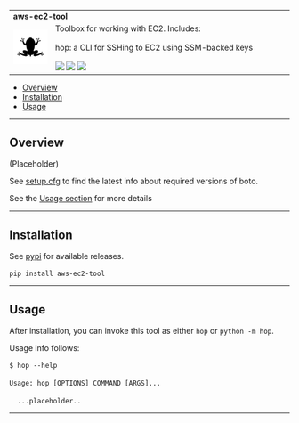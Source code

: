 <!--- This is a markdown file.  Comments look like this --->

<table width=100%>
  <tr>
    <td colspan=2><strong>
    aws-ec2-tool
      </strong>&nbsp;&nbsp;&nbsp;&nbsp;
      <small><small>
      </small></small>
    </td>
  </tr>
  <tr>
    <td width=15%><img src=img/icon.png style="width:150px"></td>
    <td>
    Toolbox for working with EC2.  Includes:<br/><br/>
      hop: a CLI for SSHing to EC2 using SSM-backed keys
    <br/><br/>
    <a href=https://pypi.python.org/pypi/aws-ec2-tool/><img src="https://img.shields.io/pypi/l/aws-ec2-tool.svg"></a>
    <a href=https://pypi.python.org/pypi/aws-ec2-tool/><img src="https://badge.fury.io/py/aws-ec2-tool.svg"></a>
    <a href="https://github.com/elo-enterprises/aws-ec2-tool/actions/workflows/python-test.yml"><img src="https://github.com/elo-enterprises/aws-ec2-tool/actions/workflows/python-test.yml/badge.svg"></a>
    </td>
  </tr>
</table>

  * [Overview](#overview)
  * [Installation](#installation)
  * [Usage](#usage)


---------------------------------------------------------------------------------

## Overview

(Placeholder)

See [setup.cfg](setup.cfg) to find the latest info about required versions of boto.

See the [Usage section](#usage) for more details

---------------------------------------------------------------------------------

## Installation

See [pypi](https://pypi.org/project/aws-ec2-tool/) for available releases.

```
pip install aws-ec2-tool
```

---------------------------------------------------------------------------------

## Usage

After installation, you can invoke this tool as either `hop` or `python -m hop`.

Usage info follows:

```
$ hop --help

Usage: hop [OPTIONS] COMMAND [ARGS]...

  ...placeholder..
```

---------------------------------------------------------------------------------
